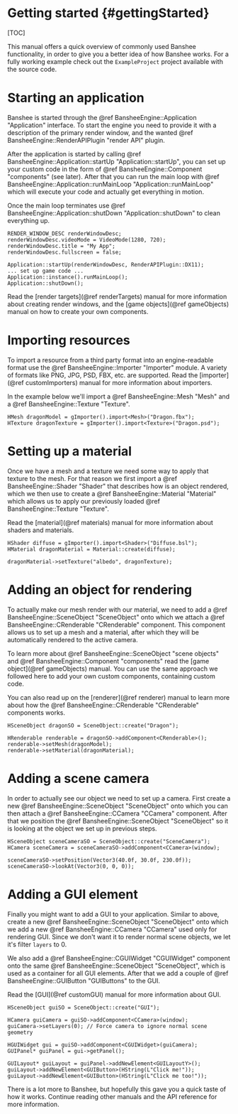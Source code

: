Getting started								{#gettingStarted}
===============
[TOC]

This manual offers a quick overview of commonly used Banshee functionality, in order to give you a better idea of how Banshee works. For a fully working example check out the `ExampleProject` project available with the source code.

# Starting an application
Banshee is started through the @ref BansheeEngine::Application "Application" interface. To start the engine you need to provide it with a description of the primary render window, and the wanted @ref BansheeEngine::RenderAPIPlugin "render API" plugin.

After the application is started by calling @ref BansheeEngine::Application::startUp "Application::startUp", you can set up your custom code in the form of @ref BansheeEngine::Component "components" (see later). After that you can run the main loop with @ref BansheeEngine::Application::runMainLoop "Application::runMainLoop" which will execute your code and actually get everything in motion.

Once the main loop terminates use @ref BansheeEngine::Application::shutDown "Application::shutDown" to clean everything up.

~~~~~~~~~~~~~{.cpp}
RENDER_WINDOW_DESC renderWindowDesc;
renderWindowDesc.videoMode = VideoMode(1280, 720);
renderWindowDesc.title = "My App";
renderWindowDesc.fullscreen = false;

Application::startUp(renderWindowDesc, RenderAPIPlugin::DX11);
... set up game code ...
Application::instance().runMainLoop();
Application::shutDown();
~~~~~~~~~~~~~

Read the [render targets](@ref renderTargets) manual for more information about creating render windows, and the [game objects](@ref gameObjects) manual on how to create your own components.

# Importing resources
To import a resource from a third party format into an engine-readable format use the @ref BansheeEngine::Importer "Importer" module. A variety of formats like PNG, JPG, PSD, FBX, etc. are supported. Read the [importer](@ref customImporters) manual for more information about importers. 

In the example below we'll import a @ref BansheeEngine::Mesh "Mesh" and a @ref BansheeEngine::Texture "Texture".
~~~~~~~~~~~~~{.cpp}
HMesh dragonModel = gImporter().import<Mesh>("Dragon.fbx");
HTexture dragonTexture = gImporter().import<Texture>("Dragon.psd");
~~~~~~~~~~~~~

# Setting up a material
Once we have a mesh and a texture we need some way to apply that texture to the mesh. For that reason we first import a @ref BansheeEngine::Shader "Shader" that describes how is an object rendered, which we then use to create a @ref BansheeEngine::Material "Material" which allows us to apply our previously loaded @ref BansheeEngine::Texture "Texture".

Read the [material](@ref materials) manual for more information about shaders and materials.

~~~~~~~~~~~~~{.cpp}
HShader diffuse = gImporter().import<Shader>("Diffuse.bsl");
HMaterial dragonMaterial = Material::create(diffuse);

dragonMaterial->setTexture("albedo", dragonTexture);
~~~~~~~~~~~~~

# Adding an object for rendering
To actually make our mesh render with our material, we need to add a @ref BansheeEngine::SceneObject "SceneObject" onto which we attach a @ref BansheeEngine::CRenderable "CRenderable" component. This component allows us to set up a mesh and a material, after which they will be automatically rendered to the active camera.

To learn more about @ref BansheeEngine::SceneObject "scene objects" and @ref BansheeEngine::Component "components" read the [game object](@ref gameObjects) manual. You can use the same approach we followed here to add your own custom components, containing custom code.

You can also read up on the [renderer](@ref renderer) manual to learn more about how the @ref BansheeEngine::CRenderable "CRenderable" components works.

~~~~~~~~~~~~~{.cpp}
HSceneObject dragonSO = SceneObject::create("Dragon");

HRenderable renderable = dragonSO->addComponent<CRenderable>();
renderable->setMesh(dragonModel);
renderable->setMaterial(dragonMaterial);
~~~~~~~~~~~~~

# Adding a scene camera
In order to actually see our object we need to set up a camera. First create a new @ref BansheeEngine::SceneObject "SceneObject" onto which you can then attach a @ref BansheeEngine::CCamera "CCamera" component. After that we position the @ref BansheeEngine::SceneObject "SceneObject" so it is looking at the object we set up in previous steps.

~~~~~~~~~~~~~{.cpp}
HSceneObject sceneCameraSO = SceneObject::create("SceneCamera");
HCamera sceneCamera = sceneCameraSO->addComponent<CCamera>(window);

sceneCameraSO->setPosition(Vector3(40.0f, 30.0f, 230.0f));
sceneCameraSO->lookAt(Vector3(0, 0, 0));
~~~~~~~~~~~~~

# Adding a GUI element
Finally you might want to add a GUI to your application. Similar to above, create a new @ref BansheeEngine::SceneObject "SceneObject" onto which we add a new @ref BansheeEngine::CCamera "CCamera" used only for rendering GUI. Since we don't want it to render normal scene objects, we let it's filter `layers` to 0. 

We also add a @ref BansheeEngine::CGUIWidget "CGUIWidget" component onto the same @ref BansheeEngine::SceneObject "SceneObject", which is used as a container for all GUI elements. After that we add a couple of @ref BansheeEngine::GUIButton "GUIButtons" to the GUI.

Read the [GUI](@ref customGUI) manual for more information about GUI.

~~~~~~~~~~~~~{.cpp}
HSceneObject guiSO = SceneObject::create("GUI");

HCamera guiCamera = guiSO->addComponent<CCamera>(window);
guiCamera->setLayers(0); // Force camera to ignore normal scene geometry

HGUIWidget gui = guiSO->addComponent<CGUIWidget>(guiCamera);
GUIPanel* guiPanel = gui->getPanel();

GUILayout* guiLayout = guiPanel->addNewElement<GUILayoutY>();
guiLayout->addNewElement<GUIButton>(HString(L"Click me!"));
guiLayout->addNewElement<GUIButton>(HString(L"Click me too!"));
~~~~~~~~~~~~~

There is a lot more to Banshee, but hopefully this gave you a quick taste of how it works. Continue reading other manuals and the API reference for more information.